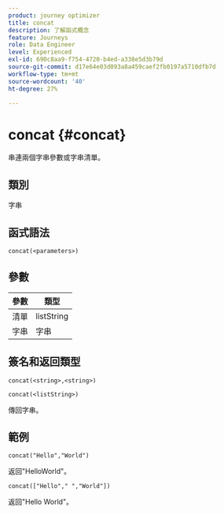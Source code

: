 ```yaml
---
product: journey optimizer
title: concat
description: 了解函式概念
feature: Journeys
role: Data Engineer
level: Experienced
exl-id: 690c8aa9-f754-4720-b4ed-a338e5d3b79d
source-git-commit: d17e64e03d093a8a459caef2fb0197a5710dfb7d
workflow-type: tm+mt
source-wordcount: '40'
ht-degree: 27%

---
```


# concat {#concat}

串連兩個字串參數或字串清單。

## 類別

字串

## 函式語法

`concat(<parameters>)`

## 參數

| 參數 | 類型 |
|-----------|------------------|
| 清單 | listString |
| 字串 | 字串 |

## 簽名和返回類型

`concat(<string>,<string>)`

`concat(<listString>)`

傳回字串。

## 範例

`concat("Hello","World")`

返回&quot;HelloWorld&quot;。

`concat(["Hello"," ","World"])`

返回&quot;Hello World&quot;。

